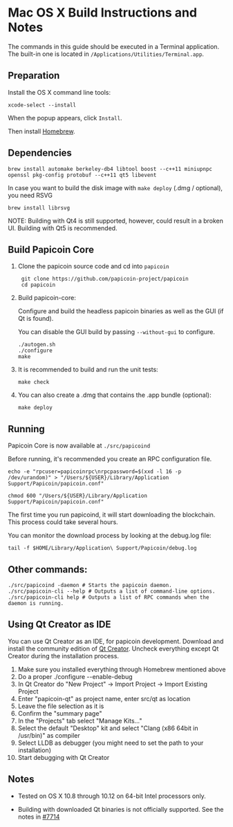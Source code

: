 Mac OS X Build Instructions and Notes
====================================
The commands in this guide should be executed in a Terminal application.
The built-in one is located in `/Applications/Utilities/Terminal.app`.

Preparation
-----------
Install the OS X command line tools:

`xcode-select --install`

When the popup appears, click `Install`.

Then install [Homebrew](http://brew.sh).

Dependencies
----------------------

    brew install automake berkeley-db4 libtool boost --c++11 miniupnpc openssl pkg-config protobuf --c++11 qt5 libevent

In case you want to build the disk image with `make deploy` (.dmg / optional), you need RSVG

    brew install librsvg

NOTE: Building with Qt4 is still supported, however, could result in a broken UI. Building with Qt5 is recommended.

Build Papicoin Core
------------------------

1. Clone the papicoin source code and cd into `papicoin`

        git clone https://github.com/papicoin-project/papicoin
        cd papicoin

2.  Build papicoin-core:

    Configure and build the headless papicoin binaries as well as the GUI (if Qt is found).

    You can disable the GUI build by passing `--without-gui` to configure.

        ./autogen.sh
        ./configure
        make

3.  It is recommended to build and run the unit tests:

        make check

4.  You can also create a .dmg that contains the .app bundle (optional):

        make deploy

Running
-------

Papicoin Core is now available at `./src/papicoind`

Before running, it's recommended you create an RPC configuration file.

    echo -e "rpcuser=papicoinrpc\nrpcpassword=$(xxd -l 16 -p /dev/urandom)" > "/Users/${USER}/Library/Application Support/Papicoin/papicoin.conf"

    chmod 600 "/Users/${USER}/Library/Application Support/Papicoin/papicoin.conf"

The first time you run papicoind, it will start downloading the blockchain. This process could take several hours.

You can monitor the download process by looking at the debug.log file:

    tail -f $HOME/Library/Application\ Support/Papicoin/debug.log

Other commands:
-------

    ./src/papicoind -daemon # Starts the papicoin daemon.
    ./src/papicoin-cli --help # Outputs a list of command-line options.
    ./src/papicoin-cli help # Outputs a list of RPC commands when the daemon is running.

Using Qt Creator as IDE
------------------------
You can use Qt Creator as an IDE, for papicoin development.
Download and install the community edition of [Qt Creator](https://www.qt.io/download/).
Uncheck everything except Qt Creator during the installation process.

1. Make sure you installed everything through Homebrew mentioned above
2. Do a proper ./configure --enable-debug
3. In Qt Creator do "New Project" -> Import Project -> Import Existing Project
4. Enter "papicoin-qt" as project name, enter src/qt as location
5. Leave the file selection as it is
6. Confirm the "summary page"
7. In the "Projects" tab select "Manage Kits..."
8. Select the default "Desktop" kit and select "Clang (x86 64bit in /usr/bin)" as compiler
9. Select LLDB as debugger (you might need to set the path to your installation)
10. Start debugging with Qt Creator

Notes
-----

* Tested on OS X 10.8 through 10.12 on 64-bit Intel processors only.

* Building with downloaded Qt binaries is not officially supported. See the notes in [#7714](https://github.com/bitcoin/bitcoin/issues/7714)
